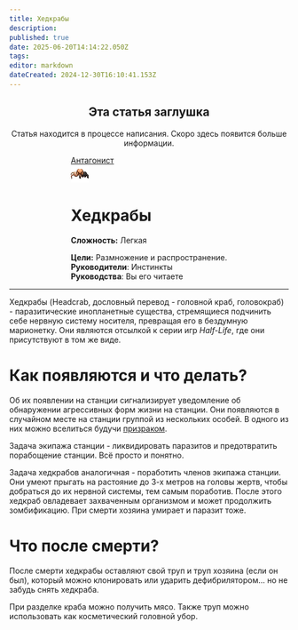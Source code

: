 ```yaml
---
title: Хедкрабы
description: 
published: true
date: 2025-06-20T14:14:22.050Z
tags: 
editor: markdown
dateCreated: 2024-12-30T16:10:41.153Z
---
```



<center>
<div class="warning-banner">
  <h2> Эта статья заглушка </h2>
  <p>Статья находится в процессе написания. Скоро здесь появится больше информации.</p><p>
</div>
</center>

<div style="display: flex; justify-content: center;">
<div class="roles-passport antag">
  <div class="title antag"><a href="/roles/antagonists">Антагонист</a></div>
  <div>
    <div><div><img src="/roles/headcrabs.png"></div></div>
  <div><div>
    <h1>Хедкрабы</h1>
    <p><strong>Сложность:</strong> Легкая</p>
    <strong>Цели:</strong> Размножение и распространение.<br>
    <b>Руководители</b>:  Инстинкты<br>
    <b>Руководства</b>: Вы его читаете
  </div></div>
  </div>
</div>
</div>
<hr>
Хедкрабы (Headcrab, дословный перевод - головной краб, головокраб) - паразитические инопланетные существа, стремящиеся подчинить себе нервную систему носителя, превращая его в бездумную марионетку. Они являются отсылкой к серии игр <i>Half-Life</i>, где они присутствуют в том же виде.

# Как появляются и что делать?

Об их появлении на станции сигнализирует уведомление об обнаружении агрессивных форм жизни на станции. Они появляются в случайном месте на станции группой из нескольких особей. В одного из них можно вселиться будучи <a href="https://wiki.wwdp.ee/ru/roles/ghost">призраком</a>. 

Задача экипажа станции - ликвидировать паразитов и предотвратить порабощение станции. Всё просто и понятно.

Задача хедкрабов аналогичная - поработить членов экипажа станции. Они умеют прыгать на растояние до 3-х метров на головы жертв, чтобы добраться до их нервной системы, тем самым поработив. После этого хедкраб овладевает захваченным организмом и может продолжить зомбификацию. При смерти хозяина умирает и паразит тоже.

# Что после смерти?

После смерти хедкрабы оставляют свой труп и труп хозяина (если он был), который можно клонировать или ударить дефибрилятором... но не забудь снять хедкраба. 

При разделке краба можно получить мясо. Также труп можно использовать как косметический головной убор.

<div class="table"></div>